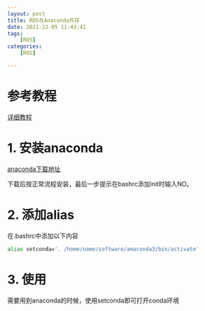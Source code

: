 ```yaml
---
layout: post
title: ROS与Anaconda共存
date: 2021-12-05 11:43:41
tags: 
    [ROS] 
categories: 
    [ROS]

---
```


# 参考教程

[详细教程](https://www.guyuehome.com/35918)

# 1. 安装anaconda

[anaconda下载地址](https://www.anaconda.com/)

下载后按正常流程安装，最后一步提示在bashrc添加init时输入NO。

# 2. 添加alias

在.bashrc中添加以下内容
```bash
alias setconda='. /home/name/software/amaconda3/bin/activate'
```

# 3. 使用
需要用到anaconda的时候，使用setconda即可打开conda环境